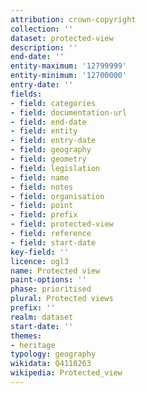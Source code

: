 ```yaml
---
attribution: crown-copyright
collection: ''
dataset: protected-view
description: ''
end-date: ''
entity-maximum: '12799999'
entity-minimum: '12700000'
entry-date: ''
fields:
- field: categories
- field: documentation-url
- field: end-date
- field: entity
- field: entry-date
- field: geography
- field: geometry
- field: legislation
- field: name
- field: notes
- field: organisation
- field: point
- field: prefix
- field: protected-view
- field: reference
- field: start-date
key-field: ''
licence: ogl3
name: Protected view
paint-options: ''
phase: prioritised
plural: Protected views
prefix: ''
realm: dataset
start-date: ''
themes:
- heritage
typology: geography
wikidata: Q4118263
wikipedia: Protected_view
---
```

